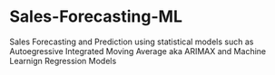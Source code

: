 # Sales-Forecasting-ML
Sales Forecasting and Prediction using statistical models such as Autoegressive Integrated Moving Average aka ARIMAX and Machine Learnign Regression Models 

